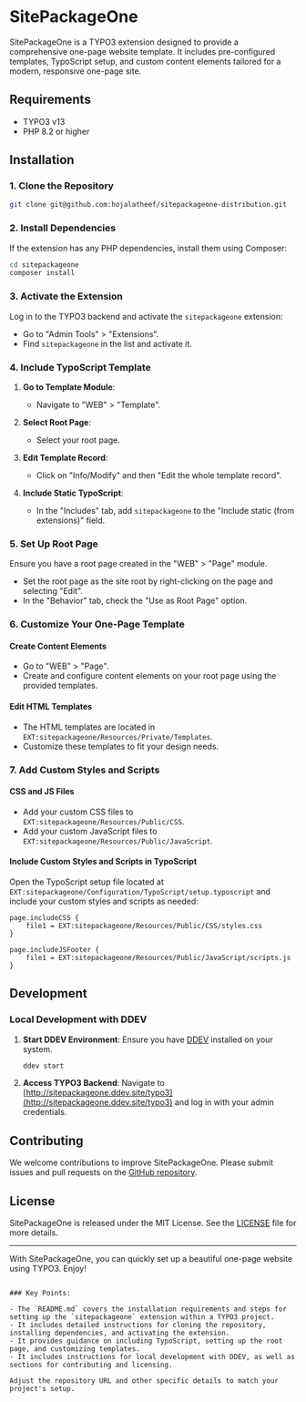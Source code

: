 # SitePackageOne

SitePackageOne is a TYPO3 extension designed to provide a comprehensive one-page
website template. It includes pre-configured templates, TypoScript setup, and
custom content elements tailored for a modern, responsive one-page site.

## Requirements

- TYPO3 v13
- PHP 8.2 or higher

## Installation

### 1. Clone the Repository

```sh
git clone git@github.com:hojalatheef/sitepackageone-distribution.git
```

### 2. Install Dependencies

If the extension has any PHP dependencies, install them using Composer:

```sh
cd sitepackageone
composer install
```

### 3. Activate the Extension

Log in to the TYPO3 backend and activate the `sitepackageone` extension:

- Go to "Admin Tools" > "Extensions".
- Find `sitepackageone` in the list and activate it.

### 4. Include TypoScript Template

1. **Go to Template Module**:
    - Navigate to "WEB" > "Template".

2. **Select Root Page**:
    - Select your root page.

3. **Edit Template Record**:
    - Click on "Info/Modify" and then "Edit the whole template record".

4. **Include Static TypoScript**:
    - In the "Includes" tab, add `sitepackageone` to the "Include static (from
      extensions)" field.

### 5. Set Up Root Page

Ensure you have a root page created in the "WEB" > "Page" module.

- Set the root page as the site root by right-clicking on the page and
  selecting "Edit".
- In the "Behavior" tab, check the "Use as Root Page" option.

### 6. Customize Your One-Page Template

#### Create Content Elements

- Go to "WEB" > "Page".
- Create and configure content elements on your root page using the provided
  templates.

#### Edit HTML Templates

- The HTML templates are located
  in `EXT:sitepackageone/Resources/Private/Templates`.
- Customize these templates to fit your design needs.

### 7. Add Custom Styles and Scripts

#### CSS and JS Files

- Add your custom CSS files
  to `EXT:sitepackageone/Resources/Public/CSS`.
- Add your custom JavaScript files
  to `EXT:sitepackageone/Resources/Public/JavaScript`.

#### Include Custom Styles and Scripts in TypoScript

Open the TypoScript setup file located
at `EXT:sitepackageone/Configuration/TypoScript/setup.typoscript` and
include your custom styles and scripts as needed:

```typoscript
page.includeCSS {
    file1 = EXT:sitepackageone/Resources/Public/CSS/styles.css
}

page.includeJSFooter {
    file1 = EXT:sitepackageone/Resources/Public/JavaScript/scripts.js
}
```

## Development

### Local Development with DDEV

1. **Start DDEV Environment**:
   Ensure you have [DDEV](https://ddev.readthedocs.io/en/stable/) installed on
   your system.

   ```sh
   ddev start
   ```

2. **Access TYPO3 Backend**:
   Navigate
   to [http://sitepackageone.ddev.site/typo3](http://sitepackageone.ddev.site/typo3)
   and log in with your admin credentials.

## Contributing

We welcome contributions to improve SitePackageOne. Please submit issues and
pull requests on
the [GitHub repository](https://github.com/hojalatheef/sitepackageone-distribution.git).

## License

SitePackageOne is released under the MIT License. See the [LICENSE](LICENSE)
file for more details.

---

With SitePackageOne, you can quickly set up a beautiful one-page website using
TYPO3. Enjoy!

```

### Key Points:

- The `README.md` covers the installation requirements and steps for setting up the `sitepackageone` extension within a TYPO3 project.
- It includes detailed instructions for cloning the repository, installing dependencies, and activating the extension.
- It provides guidance on including TypoScript, setting up the root page, and customizing templates.
- It includes instructions for local development with DDEV, as well as sections for contributing and licensing.

Adjust the repository URL and other specific details to match your project's setup.
